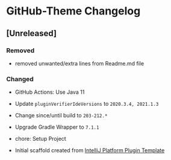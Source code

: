 <!-- Keep a Changelog guide -> https://keepachangelog.com -->

# GitHub-Theme Changelog

## [Unreleased]

### Removed
- removed unwanted/extra lines from Readme.md file

### Changed
- GitHub Actions: Use Java 11
- Update `pluginVerifierIdeVersions` to `2020.3.4, 2021.1.3`
- Change since/until build to `203-212.*`
- Upgrade Gradle Wrapper to `7.1.1`

- chore: Setup Project
- Initial scaffold created from [IntelliJ Platform Plugin Template](https://github.com/JetBrains/intellij-platform-plugin-template)
